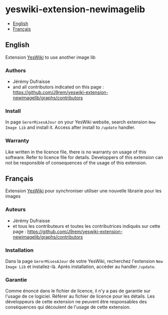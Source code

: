 # yeswiki-extension-newimagelib

 - [English](#english)
 - [Français](#français)

## English

Extension [YesWiki](https://yeswiki.net/) to use another image lib

### Authors

 - Jérémy Dufraisse
 - and all contributors indicated on this page : <https://github.com/J9rem/yeswiki-extension-newimagelib/graphs/contributors>

### Install

In page `GererMisesAJour` on your YesWiki website, search extension `New Image Lib` and install it.
Access after install to `/update` handler.

### Warranty

Like written in the licence file, there is no warranty on usage of this software. Refer to licence file for details.
Developpers of this extension can not be responsible of consequences of the usage of this extension.

## Français

Extension [YesWiki](https://yeswiki.net/) pour synchroniser utiliser une nouvelle librairie pour les images

### Auteurs

 - Jérémy Dufraisse
 - et tous les contributeurs et toutes les contributrices indiqués sur cette page : <https://github.com/J9rem/yeswiki-extension-newimagelib/graphs/contributors>

### Installation

Dans la page `GererMisesAJour` de votre YesWiki, recherchez l'extension `New Image Lib` et installez-là.
Après installation, accéder au handler `/update`.

### Garantie

Comme énoncé dans le fichier de licence, il n'y a pas de garantie sur l'usage de ce logiciel. Référer au fichier de licence pour les détails.
Les développeurs de cette extension ne peuvent être responsables des conséquences qui découlent de l'usage de cette extension.